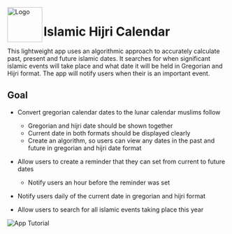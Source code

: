 <img align="left" width="80" height="80" src="https://github.com/ish2nv/islamic_calendar/blob/master/logoimg/hijriimg.png" alt="Logo">

# Islamic Hijri Calendar

This lightweight app uses an algorithmic approach to accurately calculate past, present and future islamic dates. It searches for when significant islamic events will take place and what date it will be held in Gregorian and Hijri format. The app will notify users when their is an important event.

## Goal

* Convert gregorian calendar dates to the lunar calendar muslims follow
    - Gregorian and hijri date should be shown together
    - Current date in both formats should be displayed clearly
    - Create an algorithm, so users can view any dates in the past and future in gregorian and hijri date format
    
* Allow users to create a reminder that they can set from current to future dates
    - Notify users an hour before the reminder was set
    
* Notify users daily of the current date in gregorian and hijri format

* Allow users to search for all islamic events taking place this year


![App Tutorial](https://github.com/ish2nv/islamic_calendar/blob/master/logoimg/hijrigiftutorial2.gifstyle=centerme)

